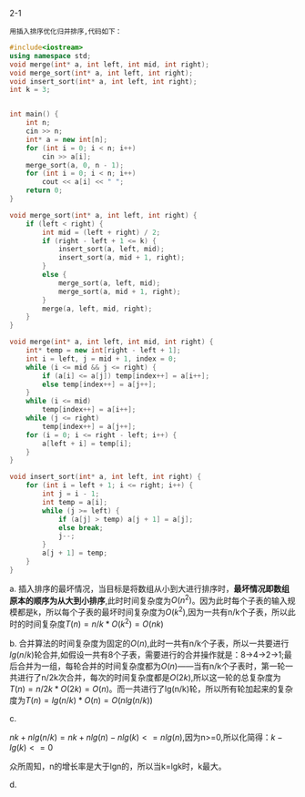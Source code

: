 2-1 

    用插入排序优化归并排序,代码如下：

```c++
#include<iostream>
using namespace std;
void merge(int* a, int left, int mid, int right);
void merge_sort(int* a, int left, int right);
void insert_sort(int* a, int left, int right);
int k = 3;


int main() {
	int n;
	cin >> n;
	int* a = new int[n];
	for (int i = 0; i < n; i++)
		cin >> a[i];
	merge_sort(a, 0, n - 1);
	for (int i = 0; i < n; i++)
		cout << a[i] << " ";
	return 0;
}

void merge_sort(int* a, int left, int right) {
	if (left < right) {
		int mid = (left + right) / 2;
		if (right - left + 1 <= k) {
			insert_sort(a, left, mid);
			insert_sort(a, mid + 1, right);
		}
		else {
			merge_sort(a, left, mid);
			merge_sort(a, mid + 1, right);
		}
		merge(a, left, mid, right);
	}
}

void merge(int* a, int left, int mid, int right) {
	int* temp = new int[right - left + 1];
	int i = left, j = mid + 1, index = 0;
	while (i <= mid && j <= right) {
		if (a[i] <= a[j]) temp[index++] = a[i++];
		else temp[index++] = a[j++];
	}
	while (i <= mid)
		temp[index++] = a[i++];
	while (j <= right)
		temp[index++] = a[j++];
	for (i = 0; i <= right - left; i++) {
		a[left + i] = temp[i];
	}
}

void insert_sort(int* a, int left, int right) {
	for (int i = left + 1; i <= right; i++) {
		int j = i - 1;
		int temp = a[i];
		while (j >= left) {
			if (a[j] > temp) a[j + 1] = a[j];
			else break;
			j--;
		}
		a[j + 1] = temp;
	}
}

```

a. 插入排序的最坏情况，当目标是将数组从小到大进行排序时，**最坏情况即数组原本的顺序为从大到小排序**,此时时间复杂度为$O(n^2)$。因为此时每个子表的输入规模都是k，所以每个子表的最坏时间复杂度为$O(k^2)$,因为一共有n/k个子表，所以此时的时间复杂度$T(n)=n/k*O(k^2)=O(nk)$

b. 合并算法的时间复杂度为固定的$O(n)$,此时一共有n/k个子表，所以一共要进行$lg(n/k)$轮合并,如假设一共有8个子表，需要进行的合并操作就是：8->4->2->1;最后合并为一组，每轮合并的时间复杂度都为$O(n)$——当有n/k个子表时，第一轮一共进行了n/2k次合并，每次的时间复杂度都是$O(2k)$,所以这一轮的总复杂度为$T(n)=n/2k*O(2k)=O(n)$。而一共进行了lg(n/k)轮，所以所有轮加起来的复杂度为$T(n)=lg(n/k)*O(n)=O(nlg(n/k))$

c. 

$nk+nlg(n/k)=nk+nlg(n)-nlg(k)<=nlg(n)$,因为n>=0,所以化简得：$k-lg(k)<=0$

众所周知，n的增长率是大于lgn的，所以当k=lgk时，k最大。

d.